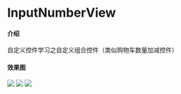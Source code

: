 # InputNumberView
#### 介绍
自定义控件学习之自定义组合控件（类似购物车数量加减控件）<br>
#### 效果图
<img src="http://tiebapic.baidu.com/forum/w%3D580/sign=72fee409d5529822053339cbe7c87b3b/9f02b31bb051f819b2c5db849fb44aed2f73e729.jpg?tbpicau=2023-06-23-05_a380bf4a3c5a25fadd367a712420cb46"/>
<img src="http://tiebapic.baidu.com/forum/w%3D580/sign=a68f75dc370e0cf3a0f74ef33a44f23d/1641f8198618367aec69a7136b738bd4b21ce529.jpg?tbpicau=2023-06-23-05_d91a4bde465b4dfe35813c0155dd2f90"/>
<img src="http://tiebapic.baidu.com/forum/w%3D580/sign=3c2a7dacdd22720e7bcee2f24bc90a3a/150bb051f819861803a7374a0fed2e738ad4e629.jpg?tbpicau=2023-06-23-05_d210c12d93fceedfe6d5026e67eb3990"/>
